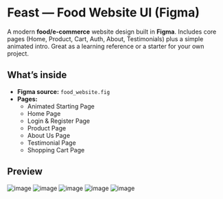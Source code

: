 # Feast — Food Website UI (Figma)

A modern **food/e-commerce** website design built in **Figma**. Includes core pages (Home, Product, Cart, Auth, About, Testimonials) plus a simple animated intro. Great as a learning reference or a starter for your own project.

## What’s inside

- **Figma source:** `food_website.fig`
- **Pages:**
  - Animated Starting Page
  - Home Page
  - Login & Register Page
  - Product Page
  - About Us Page
  - Testimonial Page
  - Shopping Cart Page

## Preview
![image](https://github.com/user-attachments/assets/e3f86d14-0c44-4666-a55b-21cb9ca8b8c1)
![image](https://github.com/user-attachments/assets/e8366251-911b-432b-ab32-6845bc875c0e)
![image](https://github.com/user-attachments/assets/38023ef1-0c53-47e0-b3ff-c9d5c434c74b)
![image](https://github.com/user-attachments/assets/2a335e5c-458b-4d2e-b2f8-b14536b0ce23)
![image](https://github.com/user-attachments/assets/479b8a51-f8a1-4e82-b10f-157c58db08c4)
